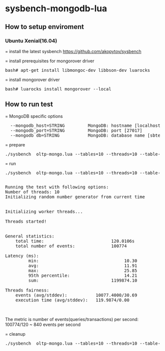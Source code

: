 # sysbench-mongodb-lua


 <h2>How to setup enviroment</h2>
 
  <h3>Ubuntu Xenial(16.04)</h3>
 
 = install the latest sysbench
   https://github.com/akopytov/sysbench
 
 = install prerequisites for mongorover driver
   <pre>bash# apt-get install libmongoc-dev libbson-dev luarocks</pre>
  
 = install mongorover driver
   <pre>bash# luarocks install mongorover --local</pre>
  
 <h2>How to run test</h2>
 
 = MongoDB specific options
 <pre>
  --mongodb_host=STRING         MongoDB: hostname [localhost]
  --mongodb_port=STRING         MongoDB: port [27017]
  --mongodb_db=STRING           MongoDB: database name [sbtest_test]
</pre>
 = prepare
 
 <pre>./sysbench  oltp-mongo.lua --tables=10 --threads=10 --table-size=100 --mongodb-db=sbtest --mongodb-host=localhost --mongodb-port=27017 prepare</pre>
 
 = run 
 <pre>./sysbench  oltp-mongo.lua --tables=10 --threads=10 --table-size=100 --mongodb-db=sbtest --mongodb-host=localhost --mongodb-port=27017 --time=120 run</pre>
 <pre>

Running the test with following options:
Number of threads: 10
Initializing random number generator from current time


Initializing worker threads...

Threads started!


General statistics:
    total time:                          120.0106s
    total number of events:              100774

Latency (ms):
         min:                                 10.30
         avg:                                 11.91
         max:                                 25.85
         95th percentile:                     14.21
         sum:                            1199874.10

Threads fairness:
    events (avg/stddev):           10077.4000/30.69
    execution time (avg/stddev):   119.9874/0.00

 </pre>

The metric is number of events(queries/transactions) per second: 100774/120 ~ 840 events per second

= cleanup
 <pre>./sysbench  oltp-mongo.lua --tables=10 --threads=10 --table-size=100 --mongodb-db=sbtest --mongodb-host=localhost --mongodb-port=27017 cleanup</pre>
 
 
